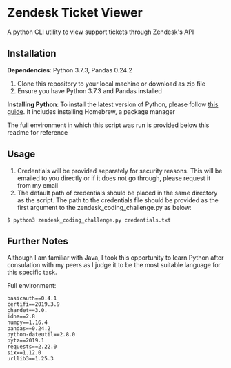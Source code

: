 # Zendesk Ticket Viewer
A python CLI utility to view support tickets through Zendesk's API

## Installation
**Dependencies**: Python 3.7.3, Pandas 0.24.2
1. Clone this repository to your local machine or download as zip file
2. Ensure you have Python 3.7.3 and Pandas installed

**Installing Python**: To install the latest version of Python, please follow [this guide](https://docs.python-guide.org/starting/install3/osx/). It includes installing Homebrew, a package manager

The full environment in which this script was run is provided below this readme for reference

## Usage
1. Credentials will be provided separately for security reasons. This will be emailed to you directly or if it does not go through, please request it from my email
2. The default path of credentials should be placed in the same directory as the script. The path to the credentials file should be provided as the first argument to the zendesk_coding_challenge.py as below:
```
$ python3 zendesk_coding_challenge.py credentials.txt
```
## Further Notes
Although I am familiar with Java, I took this opportunity to learn Python after consulation with my peers as I judge it to be the most suitable language for this specific task.

Full environment: 
```
basicauth==0.4.1
certifi==2019.3.9
chardet==3.0.
idna==2.8
numpy==1.16.4
pandas==0.24.2
python-dateutil==2.8.0
pytz==2019.1
requests==2.22.0
six==1.12.0
urllib3==1.25.3
```
